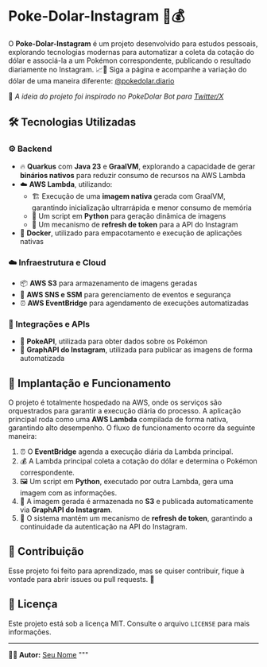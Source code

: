 # Poke-Dolar-Instagram 👾💰

O **Poke-Dolar-Instagram** é um projeto desenvolvido para estudos pessoais, explorando tecnologias modernas para automatizar a coleta da cotação do dólar e associá-la a um Pokémon correspondente, publicando o resultado diariamente no Instagram. 📈📸 Siga a página e acompanhe a variação do dólar de uma maneira diferente: [@pokedolar.diario](https://www.instagram.com/p/DGEuXZNs-oR/ )

📝 _A ideia do projeto foi inspirado no PokeDolar Bot para [Twitter/X](https://github.com/PokeDolar/pokedolar_bot)_

## 🛠️ Tecnologias Utilizadas

### ⚙️ Backend
- 🔥 **Quarkus** com **Java 23** e **GraalVM**, explorando a capacidade de gerar **binários nativos** para reduzir consumo de recursos na AWS Lambda
- ☁️ **AWS Lambda**, utilizando:
    - 🏗️ Execução de uma **imagem nativa** gerada com GraalVM, garantindo inicialização ultrarrápida e menor consumo de memória
    - 🐍 Um script em **Python** para geração dinâmica de imagens
    - 🔄 Um mecanismo de **refresh de token** para a API do Instagram
- 🐳 **Docker**, utilizado para empacotamento e execução de aplicações nativas

### ☁️ Infraestrutura e Cloud
- 📦 **AWS S3** para armazenamento de imagens geradas
- 📡 **AWS SNS e SSM** para gerenciamento de eventos e segurança
- ⏰ **AWS EventBridge** para agendamento de execuções automatizadas

### 🔗 Integrações e APIs
- 👾 **PokeAPI**, utilizada para obter dados sobre os Pokémon
- 📲 **GraphAPI do Instagram**, utilizada para publicar as imagens de forma automatizada

## 🚀 Implantação e Funcionamento

O projeto é totalmente hospedado na AWS, onde os serviços são orquestrados para garantir a execução diária do processo. A aplicação principal roda como uma **AWS Lambda** compilada de forma nativa, garantindo alto desempenho. O fluxo de funcionamento ocorre da seguinte maneira:

1. ⏰ O **EventBridge** agenda a execução diária da Lambda principal.
2. 💰 A Lambda principal coleta a cotação do dólar e determina o Pokémon correspondente.
3. 🖼️ Um script em **Python**, executado por outra Lambda, gera uma imagem com as informações.
4. 📂 A imagem gerada é armazenada no **S3** e publicada automaticamente via **GraphAPI do Instagram**.
5. 🔄 O sistema mantém um mecanismo de **refresh de token**, garantindo a continuidade da autenticação na API do Instagram.

## 🤝 Contribuição

Esse projeto foi feito para aprendizado, mas se quiser contribuir, fique à vontade para abrir issues ou pull requests. 🚀

## 📜 Licença

Este projeto está sob a licença MIT. Consulte o arquivo `LICENSE` para mais informações.

---

**👨‍💻 Autor:** [Seu Nome](https://github.com/seu-usuario)
"""
